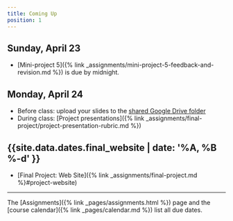 ```yaml
---
title: Coming Up
position: 1
---
```


## Sunday, April 23

* [Mini-project 5]({% link _assignments/mini-project-5-feedback-and-revision.md %}) is due by midnight.

## Monday, April 24

* Before class: upload your slides to the [shared Google Drive folder](https://drive.google.com/drive/folders/0B-kMZWl84ibOaUZONFE3TFE1Z28?usp=sharing)
* During class: [Project presentations]({% link _assignments/final-project/project-presentation-rubric.md %})

## {{site.data.dates.final_website | date: '%A, %B %-d' }}

* [Final Project: Web Site]({% link _assignments/final-project.md %}#project-website)

---

The [Assignments]({% link _pages/assignments.html %}) page and the [course calendar]({% link _pages/calendar.md %}) list all due dates.
